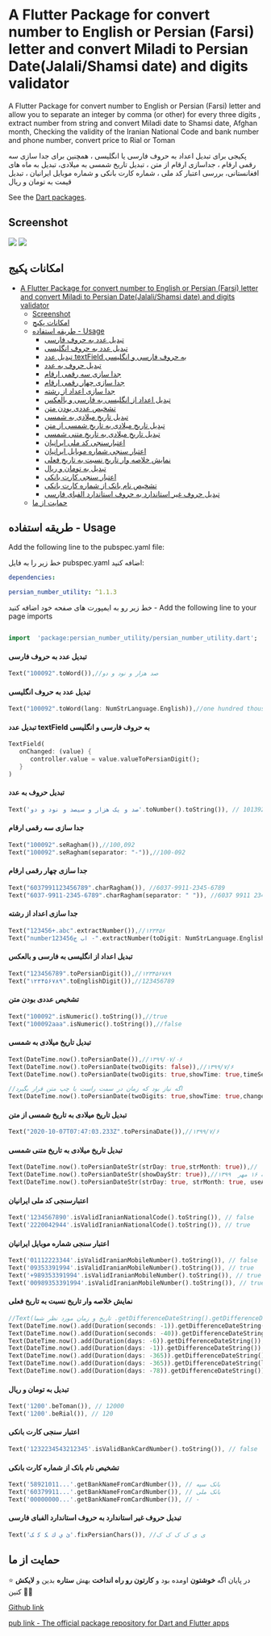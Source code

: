 # A Flutter Package for convert number to English or Persian (Farsi) letter and convert Miladi to Persian Date(Jalali/Shamsi date) and digits validator

A Flutter Package for convert number to English or Persian (Farsi) letter and allow you to separate an integer by comma (or other) for every three digits , extract number from string and convert Miladi date to Shamsi date, Afghan month, Checking the validity of the Iranian National Code and bank number and phone number, convert price to Rial or Toman

پکیجی برای تبدیل اعداد به حروف فارسی یا انگلیسی ، همچنین برای جدا سازی سه رقمی ارقام ، جداسازی ارقام از متن ، تبدیل تاریخ شمسی به میلادی، تبدیل به ماه های افغانستانی، بررسی اعتبار کد ملی ، شماره کارت بانکی و شماره موبایل ایرانیان ، تبدیل قیمت به تومان و ریال

See the [Dart packages](https://pub.dev/packages/persian_number_utility).

## Screenshot

![](1sdsdvdf.jpg) ![](2sdserrs.jpg)

## امکانات پکیج
- [A Flutter Package for convert number to English or Persian (Farsi) letter and convert Miladi to Persian Date(Jalali/Shamsi date) and digits validator](#a-flutter-package-for-convert-number-to-english-or-persian-farsi-letter-and-convert-miladi-to-persian-datejalalishamsi-date-and-digits-validator)
  - [Screenshot](#screenshot)
  - [امکانات پکیج](#امکانات-پکیج)
  - [طریقه استفاده - Usage](#طریقه-استفاده---usage)
      - [تبدیل عدد به حروف فارسی](#تبدیل-عدد-به-حروف-فارسی)
      - [تبدیل عدد به حروف انگلیسی](#تبدیل-عدد-به-حروف-انگلیسی)
      - [تبدیل عدد textField به حروف فارسی و انگلیسی](#تبدیل-عدد-textfield-به-حروف-فارسی-و-انگلیسی)
      - [تبدیل حروف به عدد](#تبدیل-حروف-به-عدد)
      - [جدا سازی سه رقمی ارقام](#جدا-سازی-سه-رقمی-ارقام)
      - [جدا سازی چهار رقمی ارقام](#جدا-سازی-چهار-رقمی-ارقام)
      - [جدا سازی اعداد از رشته](#جدا-سازی-اعداد-از-رشته)
      - [تبدیل اعداد از انگلیسی به فارسی و بالعکس](#تبدیل-اعداد-از-انگلیسی-به-فارسی-و-بالعکس)
      - [تشخیص عددی بودن متن](#تشخیص-عددی-بودن-متن)
      - [تبدیل تاریخ میلادی به شمسی](#تبدیل-تاریخ-میلادی-به-شمسی)
      - [تبدیل تاریخ میلادی به تاریخ شمسی از متن](#تبدیل-تاریخ-میلادی-به-تاریخ-شمسی-از-متن)
      - [تبدیل تاریخ میلادی به تاریخ متنی شمسی](#تبدیل-تاریخ-میلادی-به-تاریخ-متنی-شمسی)
      - [اعتبارسنجی کد ملی ایرانیان](#اعتبارسنجی-کد-ملی-ایرانیان)
      - [اعتبار سنجی شماره موبایل ایرانیان](#اعتبار-سنجی-شماره-موبایل-ایرانیان)
      - [نمایش خلاصه وار تاریخ نسبت به تاریخ فعلی](#نمایش-خلاصه-وار-تاریخ-نسبت-به-تاریخ-فعلی)
      - [تبدیل به تومان و ریال](#تبدیل-به-تومان-و-ریال)
      - [اعتبار سنجی کارت بانکی](#اعتبار-سنجی-کارت-بانکی)
      - [تشخیص نام بانک از شماره کارت بانکی](#تشخیص-نام-بانک-از-شماره-کارت-بانکی)
      - [تبدیل حروف غیر استاندارد به حروف استاندارد الفبای فارسی](#تبدیل-حروف-غیر-استاندارد-به-حروف-استاندارد-الفبای-فارسی)
  - [حمایت از ما](#حمایت-از-ما)



## طریقه استفاده - Usage

Add the following line to the pubspec.yaml file:

خط زیر را به فایل pubspec.yaml اضافه کنید:

```yaml
dependencies:

persian_number_utility: ^1.1.3
```

خط زیر رو به ایمپورت های صفحه خود اضافه کنید - Add the following line to your page imports

```dart

import  'package:persian_number_utility/persian_number_utility.dart';

```


#### تبدیل عدد به حروف فارسی

```dart
Text("100092".toWord()),//صد هزار و نود و دو
```

#### تبدیل عدد به حروف انگلیسی

```dart
Text("100092".toWord(lang: NumStrLanguage.English)),//one hundred thousand ninety two
```

#### تبدیل عدد textField به حروف فارسی و انگلیسی

```dart
TextField(
   onChanged: (value) {
      controller.value = value.valueToPersianDigit();
   }
)
```


#### تبدیل حروف به عدد

```dart
Text('صد و یک هزار و سیصد و نود و دو'.toNumber().toString()), // 101392
```

#### جدا سازی سه رقمی ارقام

```dart
Text("100092".seRagham()),//100,092
Text("100092".seRagham(separator: "-")),//100-092
```
#### جدا سازی چهار رقمی ارقام

```dart
Text("6037991123456789".charRagham()), //6037-9911-2345-6789
Text("6037-9911-2345-6789".charRagham(separator: " ")), //6037 9911 2345 6789
```

#### جدا سازی اعداد از رشته

```dart
Text("123456+.abc".extractNumber()),//۱۲۳۴۵۶
Text("number123456اب ج -".extractNumber(toDigit: NumStrLanguage.English)),//123456
```

#### تبدیل اعداد از انگلیسی به فارسی و بالعکس

```dart
Text("123456789".toPersianDigit()),//۱۲۳۴۵۶۷۸۹
Text("۱۲۳۴۵۶۷۸۹".toEnglishDigit()),//123456789
```

#### تشخیص عددی بودن متن

```dart
Text("100092".isNumeric().toString()),//true
Text("100092aaa".isNumeric().toString()),//false
```

#### تبدیل تاریخ میلادی به شمسی

```dart
Text(DateTime.now().toPersianDate()),//۱۳۹۹/۰۷/۰۶
Text(DateTime.now().toPersianDate(twoDigits: false)),//۱۳۹۹/۷/۶
Text(DateTime.now().toPersianDate(twoDigits: true,showTime: true,timeSeprator: ' - ')),//۱۳۹۹/۰۷/۰۶ - ۰۷:۳۹

//اگه نیاز بود که زمان در سمت راست یا چپ متن قرار بگیرد
Text(DateTime.now().toPersianDate(twoDigits: true,showTime: true,changeDirectionShowTimw: false)),//۰۷:۳۹ ۱۳۹۹/۰۷/۰۶ 
```

#### تبدیل تاریخ میلادی به تاریخ شمسی از متن

```dart
Text("2020-10-07T07:47:03.233Z".toPersinaDate()),//۱۳۹۹/۷/۶
```

#### تبدیل تاریخ میلادی به تاریخ متنی شمسی

```dart
Text(DateTime.now().toPersianDateStr(strDay: true,strMonth: true)),// شانزده مهر  ۱۳۹۹
Text(DateTime.now().toPersianDateStr(showDayStr: true)),//چهارشنبه ۱۶ مهر  ۱۳۹۹
Text(DateTime.now().toPersianDateStr(strDay: true, strMonth: true, useAfghaniMonthName: true,)),//شانزده حوت ۱۳۹۹
```


#### اعتبارسنجی کد ملی ایرانیان

```dart
Text('1234567890'.isValidIranianNationalCode().toString()), // false
Text('2220042944'.isValidIranianNationalCode().toString()), // true
```

#### اعتبار سنجی شماره موبایل ایرانیان

```dart
Text('01112223344'.isValidIranianMobileNumber().toString()), // false
Text('09353391994'.isValidIranianMobileNumber().toString()), // true
Text('+989353391994'.isValidIranianMobileNumber().toString()), // true
Text('00989353391994'.isValidIranianMobileNumber().toString()), // true
```

#### نمایش خلاصه وار تاریخ نسبت به تاریخ فعلی

```dart
//Text(تاریخ و زمان مورد نظر شما .getDifferenceDateString().getDifferenceDateString())
Text(DateTime.now().add(Duration(seconds: -1)).getDifferenceDateString()),//لحظاتی پیش
Text(DateTime.now().add(Duration(seconds: -40)).getDifferenceDateString(aFewSecondsAgoText: "همین الان")),//همین الان
Text(DateTime.now().add(Duration(days: -6)).getDifferenceDateString()),//چند روز پیش
Text(DateTime.now().add(Duration(days: -1)).getDifferenceDateString()),//دیروز
Text(DateTime.now().add(Duration(days: -365)).getDifferenceDateString()),//سال پیش
Text(DateTime.now().add(Duration(days: -365)).getDifferenceDateString(lastYearText: "پارسال")),//پارسال
Text(DateTime.now().add(Duration(days: -78)).getDifferenceDateString())//چند ماه پیش
```

#### تبدیل به تومان و ریال

```dart
Text('1200'.beToman()), // 12000
Text('1200'.beRial()), // 120
```

#### اعتبار سنجی کارت بانکی

```dart
Text('1232234543212345'.isValidBankCardNumber().toString()), // false
```

#### تشخیص نام بانک از شماره کارت بانکی

```dart
Text('58921011...'.getBankNameFromCardNumber()), // بانک سپه
Text('60379911...'.getBankNameFromCardNumber()), // بانک ملی
Text('00000000...'.getBankNameFromCardNumber()), // -
```

#### تبدیل حروف غیر استاندارد به حروف استاندارد الفبای فارسی

```dart
Text('ئ ي ك ﮑ ﮐ ﮏ'.fixPersianChars()), //ی ی ک ک ک ک

```



## حمایت از ما

⭐️ در پایان اگه **خوشتون** اومده بود و **کارتون رو راه انداخت** بهش **ستاره** بدین و **لایکش** کنین 🙏🙏

[Github link](https://github.com/mehdi-nemati/persian_number_utility)

[pub link - The official package repository for Dart and Flutter apps](https://pub.dev/packages/persian_number_utility) 
